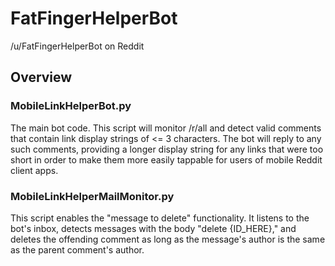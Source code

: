 # FatFingerHelperBot
/u/FatFingerHelperBot on Reddit

## Overview
### MobileLinkHelperBot.py
The main bot code. This script will monitor /r/all and detect valid comments that contain link display strings of <= 3 characters. The bot will reply to any such comments, providing a longer display string for any links that were too short in order to make them more easily tappable for users of mobile Reddit client apps. 
### MobileLinkHelperMailMonitor.py
This script enables the "message to delete" functionality. It listens to the bot's inbox, detects messages with the body "delete {ID_HERE}," and deletes the offending comment as long as the message's author is the same as the parent comment's author.

